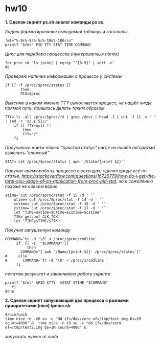 # hw10
**1. Сделан скрипт ps.sh аналог команды ps ax.** 

*Задаю форматирование выводимой таблицы и заголовок.*

```
fmt="%-9s%-5s%-5s%-10s%-100s\n"
printf "$fmt" PID TTY STAT TIME COMMAND
```
*Цикл для перебора процессов (нумерованных папок)*
```
for proc in `ls /proc/ | egrep "^[0-9]" | sort -n`
do
```
*Проверяю наличие информации о процессе у системы*

```
if [[ -f /proc/$proc/status ]]
       then
       PID=$proc
``` 

*Выясняю в каком именно TTY выполняется процесс, не нашёл нигде прямой путь, пришлось делать таким образом*
```
TTY=`ls -all /proc/$proc/fd | grep /dev/ | head -1 | cut -f 11 -d ' ' | sed -r 's/.{,5}//'`
    if [[ TTY=null ]]
        then
        TTY="?"
    fi
```
*Получилось найти только "простой статус" нигде не нашёл алгоритма выяснить "сложный"*
```
STAT=`cat /proc/$proc/status | awk '/State/{print $2}'`
```
*Получил время работы процесса в секундах, сделал вроде всё по статье, https://stackoverflow.com/questions/16726779/how-do-i-get-the-total-cpu-usage-of-an-application-from-proc-pid-stat, но к сожалению похоже не совсем верно*
```
stime=`cut /proc/$proc/stat -f 15 -d ' '`
    utime=`cut /proc/$proc/stat -f 14 -d ' '`
    cutime=`cut /proc/$proc/stat -f 16 -d ' '`
    cstime=`cut /proc/$proc/stat -f 17 -d ' '`
    let "TIME=$stime+$utime+$cutime+$cstime"
    TIK=`getconf CLK_TCK`
    let "TIME=$TIME/$TIK"
```
*Получил запущенную команду*
```
COMMAND=`tr -d '\0' < /proc/$proc/cmdline`
     if  [[ -z  "$COMMAND" ]]
          then
       COMMAND="[`awk '/Name/{print $2}' /proc/$proc/status`]"
#     else
#       COMMAND=`tr -d '\0' < /proc/1/cmdline `
     fi
```
*печатаю результат и заканчиваю работу скрипта*
```
printf "$fmt" $PID $TTY  $STAT $TIME "$COMMAND"
   fi
done
```
**2. Сделан скрипт запускающий два процесса с разными приоритетами (nice) tpnice.sh**
```
#/bin/bash
time nice -n -20 su -c "dd if=/dev/zero of=/tmp/test.img bs=1M count=4096" &  time nice -n 19 su -c "dd if=/dev/zero of=/tmp/test2.img bs=1M count=4096" &

```
*запускать нужно от sudo*
